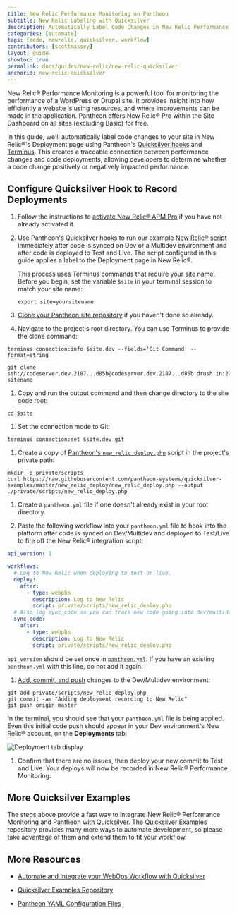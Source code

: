 ```yaml
---
title: New Relic Performance Monitoring on Pantheon
subtitle: New Relic Labeling with Quicksilver
description: Automatically Label Code Changes in New Relic Performance Monitoring using Quicksilver Hooks.
categories: [automate]
tags: [code, newrelic, quicksilver, workflow]
contributors: [scottmassey]
layout: guide
showtoc: true
permalink: docs/guides/new-relic/new-relic-quicksilver
anchorid: new-relic-quicksilver
---
```


New Relic&reg; Performance Monitoring is a powerful tool for monitoring the performance of a WordPress or Drupal site. It provides insight into how efficiently a website is using resources, and where improvements can be made in the application. Pantheon offers New Relic&reg; Pro within the Site Dashboard on all sites (excluding Basic) for free.

In this guide, we'll automatically label code changes to your site in New Relic&reg;'s Deployment page using Pantheon's [Quicksilver hooks](/guides/quicksilver/hooks) and [Terminus](/terminus). This creates a traceable connection between performance changes and code deployments, allowing developers to determine whether a code change positively or negatively impacted performance.

## Configure Quicksilver Hook to Record Deployments

1. Follow the instructions to [activate New Relic&reg; APM Pro](/guides/new-relic/activate-new-relic) if you have not already activated it.

1. Use Pantheon's Quicksilver hooks to run our example [New Relic&reg; script](https://github.com/pantheon-systems/quicksilver-examples/blob/master/new_relic_deploy/new_relic_deploy.php) immediately after code is synced on Dev or a Multidev environment and after code is deployed to Test and Live. The script configured in this guide applies a label to the Deployment page in New Relic&reg;.

    <Alert title="Variables" type="export">

    This process uses [Terminus](/terminus) commands that require your site name. Before you begin, set the variable `$site` in your terminal session to match your site name:

    ```bash{promptUser: user}
    export site=yoursitename
    ```

    </Alert>

1. [Clone your Pantheon site repository](/guides/git/git-config#clone-your-site-codebase) if you haven't done so already.

1. Navigate to the project's root directory. You can use Terminus to provide the clone command:

  ```bash{outputLines:2-3}
  terminus connection:info $site.dev --fields='Git Command' --format=string

  git clone ssh://codeserver.dev.2187...d85b@codeserver.dev.2187...d85b.drush.in:2222/~/repository.git sitename
  ```

1. Copy and run the output command and then change directory to the site code root:

  ```bash{promptUser: user}
  cd $site
  ```

1. Set the connection mode to Git:

  ```bash{promptUser: user}
  terminus connection:set $site.dev git
  ```

1. Create a copy of [Pantheon's `new_relic_deploy.php`](https://github.com/pantheon-systems/quicksilver-examples/blob/master/new_relic_deploy/) script in the project's private path:

  ``` bash{promptUser: user}
  mkdir -p private/scripts
  curl https://raw.githubusercontent.com/pantheon-systems/quicksilver-examples/master/new_relic_deploy/new_relic_deploy.php --output ./private/scripts/new_relic_deploy.php
  ```

1. Create a `pantheon.yml` file if one doesn't already exist in your root directory.

1. Paste the following workflow into your `pantheon.yml` file to hook into the platform after code is synced on Dev/Multidev and deployed to Test/Live to fire off the New Relic&reg; integration script:

  ```yaml:title=pantheon.yml
  api_version: 1

  workflows:
    # Log to New Relic when deploying to test or live.
    deploy:
      after:
        - type: webphp
          description: Log to New Relic
          script: private/scripts/new_relic_deploy.php
    # Also log sync_code so you can track new code going into dev/multidev.
    sync_code:
      after:
        - type: webphp
          description: Log to New Relic
          script: private/scripts/new_relic_deploy.php
  ```

   <Alert title="Note" type="info">

   `api_version` should be set once in [`pantheon.yml`](/pantheon-yml). If you have an existing `pantheon.yml` with this line, do not add it again.

   </Alert>

1. [Add, commit, and push](/guides/git/git-config#push-changes-to-pantheon) changes to the Dev/Multidev environment:

  ```bash{promptUser: user}
  git add private/scripts/new_relic_deploy.php
  git commit -am "Adding deployment recording to New Relic"
  git push origin master
  ```

  In the terminal, you should see that your `pantheon.yml` file is being applied. Even this initial code push should appear in your Dev environment's New Relic&reg; account, on the **Deployments** tab:

  ![Deployment tab display](../../../images/integrations/newrelic/deploy_tab.png)

1. Confirm that there are no issues, then deploy your new commit to Test and Live. Your deploys will now be recorded in New Relic&reg; Performance Monitoring.

## More Quicksilver Examples

The steps above provide a fast way to integrate New Relic&reg; Performance Monitoring and Pantheon with Quicksilver. The [Quicksilver Examples](https://github.com/pantheon-systems/quicksilver-examples) repository provides many more ways to automate development, so please take advantage of them and extend them to fit your workflow.

## More Resources

- [Automate and Integrate your WebOps Workflow with Quicksilver](/guides/quicksilver)

- [Quicksilver Examples Repository](https://github.com/pantheon-systems/quicksilver-examples)

- [Pantheon YAML Configuration Files](/pantheon-yml)
